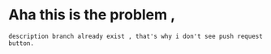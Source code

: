 # Aha this is the problem ,
    description branch already exist , that's why i don't see push request button.